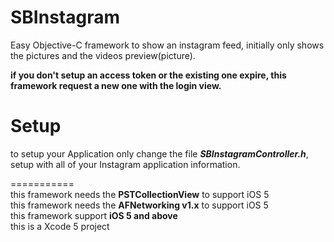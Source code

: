 SBInstagram
===========

Easy Objective-C framework to show an instagram feed, initially only shows the pictures and the videos preview(picture). 

**if you don't setup an access token or the existing one expire, this framework request a new one with the login view.**


Setup
===========


to setup your Application only change the file ***SBInstagramController.h***, setup with all of your Instagram application information.


===========  
this framework needs the **PSTCollectionView** to support iOS 5  
this framework needs the **AFNetworking v1.x** to support iOS 5  
this framework support **iOS 5 and above**   
this is a Xcode 5 project
